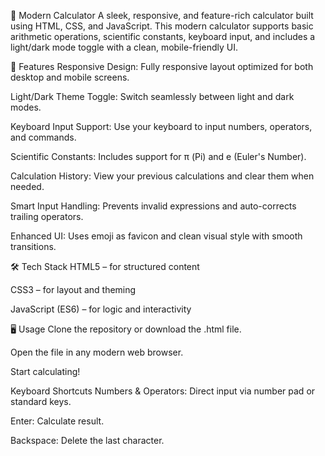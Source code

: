 🧮 Modern Calculator
A sleek, responsive, and feature-rich calculator built using HTML, CSS, and JavaScript. This modern calculator supports basic arithmetic operations, scientific constants, keyboard input, and includes a light/dark mode toggle with a clean, mobile-friendly UI.

🚀 Features
Responsive Design: Fully responsive layout optimized for both desktop and mobile screens.

Light/Dark Theme Toggle: Switch seamlessly between light and dark modes.

Keyboard Input Support: Use your keyboard to input numbers, operators, and commands.

Scientific Constants: Includes support for π (Pi) and e (Euler's Number).

Calculation History: View your previous calculations and clear them when needed.

Smart Input Handling: Prevents invalid expressions and auto-corrects trailing operators.

Enhanced UI: Uses emoji as favicon and clean visual style with smooth transitions.

🛠️ Tech Stack
HTML5 – for structured content

CSS3 – for layout and theming

JavaScript (ES6) – for logic and interactivity

🖥️ Usage
Clone the repository or download the .html file.

Open the file in any modern web browser.

Start calculating!

Keyboard Shortcuts
Numbers & Operators: Direct input via number pad or standard keys.

Enter: Calculate result.

Backspace: Delete the last character.
